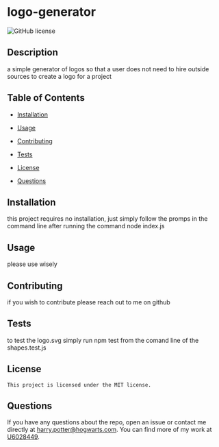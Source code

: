 
# logo-generator
![GitHub license](https://img.shields.io/badge/license-MIT-blue.svg)

## Description

a simple generator of logos so that a user does not need to hire outside sources to create a logo for a project

## Table of Contents

* [Installation](#installation)
* [Usage](#usage)
* [Contributing](#contributing)
* [Tests](#tests)

* [License](#license)

* [Questions](#questions)

## Installation

this project requires no installation, just simply follow the promps in the command line after running the command node index.js

## Usage

please use wisely

## Contributing

if you wish to contribute please reach out to me on github

## Tests

to test the logo.svg simply run npm test from the comand line of the shapes.test.js 

## License
    
    This project is licensed under the MIT license.

## Questions

If you have any questions about the repo, open an issue or contact me directly at harry.potter@hogwarts.com. You can find more of my work at [U6028449](https://github.com/U6028449/).
  